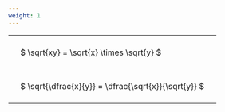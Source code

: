 ```yaml
---
weight: 1
---
```


<style type="text/css">
#T_74f12 th.col_heading {
  text-align: left;
  font-size: 1em;
}
#T_74f12 td {
  text-align: left;
  font-size: 1em;
  padding: 1.5em;
}
</style>
<table id="T_74f12">
  <thead>
  </thead>
  <tbody>
    <tr>
      <td id="T_74f12_row0_col0" class="data row0 col0" >$ \sqrt{xy} = \sqrt{x} \times \sqrt{y} $</td>
    </tr>
    <tr>
      <td id="T_74f12_row1_col0" class="data row1 col0" >$ \sqrt{\dfrac{x}{y}} = \dfrac{\sqrt{x}}{\sqrt{y}} $</td>
    </tr>
  </tbody>
</table>
